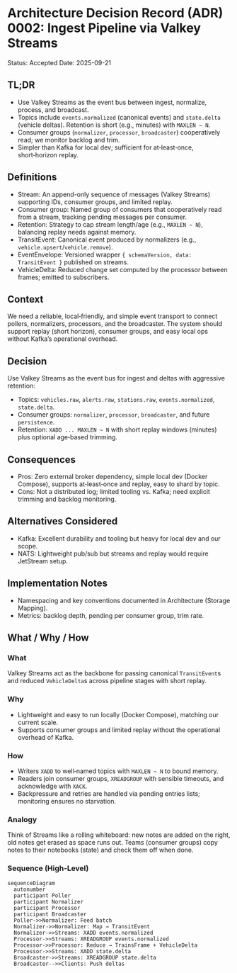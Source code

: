 # Architecture Decision Record (ADR) 0002: Ingest Pipeline via Valkey Streams

Status: Accepted
Date: 2025-09-21

## TL;DR
- Use Valkey Streams as the event bus between ingest, normalize, process, and broadcast.
- Topics include `events.normalized` (canonical events) and `state.delta` (vehicle deltas). Retention is short (e.g., minutes) with `MAXLEN ~ N`.
- Consumer groups (`normalizer`, `processor`, `broadcaster`) cooperatively read; we monitor backlog and trim.
- Simpler than Kafka for local dev; sufficient for at‑least‑once, short‑horizon replay.

## Definitions

- Stream: An append-only sequence of messages (Valkey Streams) supporting IDs, consumer groups, and limited replay.
- Consumer group: Named group of consumers that cooperatively read from a stream, tracking pending messages per consumer.
- Retention: Strategy to cap stream length/age (e.g., `MAXLEN ~ N`), balancing replay needs against memory.
- TransitEvent: Canonical event produced by normalizers (e.g., `vehicle.upsert`/`vehicle.remove`).
- EventEnvelope: Versioned wrapper `{ schemaVersion, data: TransitEvent }` published on streams.
- VehicleDelta: Reduced change set computed by the processor between frames; emitted to subscribers.

## Context

We need a reliable, local‑friendly, and simple event transport to connect pollers, normalizers, processors, and the broadcaster. The system should support replay (short horizon), consumer groups, and easy local ops without Kafka’s operational overhead.

## Decision

Use Valkey Streams as the event bus for ingest and deltas with aggressive retention:

- Topics: `vehicles.raw`, `alerts.raw`, `stations.raw`, `events.normalized`, `state.delta`.
- Consumer groups: `normalizer`, `processor`, `broadcaster`, and future `persistence`.
- Retention: `XADD ... MAXLEN ~ N` with short replay windows (minutes) plus optional age‑based trimming.

## Consequences

- Pros: Zero external broker dependency, simple local dev (Docker Compose), supports at‑least‑once and replay, easy to shard by topic.
- Cons: Not a distributed log; limited tooling vs. Kafka; need explicit trimming and backlog monitoring.

## Alternatives Considered

- Kafka: Excellent durability and tooling but heavy for local dev and our scope.
- NATS: Lightweight pub/sub but streams and replay would require JetStream setup.

## Implementation Notes

- Namespacing and key conventions documented in Architecture (Storage Mapping).
- Metrics: backlog depth, pending per consumer group, trim rate.

## What / Why / How

### What
Valkey Streams act as the backbone for passing canonical `TransitEvent`s and reduced `VehicleDelta`s across pipeline stages with short replay.

### Why
- Lightweight and easy to run locally (Docker Compose), matching our current scale.
- Supports consumer groups and limited replay without the operational overhead of Kafka.

### How
- Writers `XADD` to well‑named topics with `MAXLEN ~ N` to bound memory.
- Readers join consumer groups, `XREADGROUP` with sensible timeouts, and acknowledge with `XACK`.
- Backpressure and retries are handled via pending entries lists; monitoring ensures no starvation.

### Analogy
Think of Streams like a rolling whiteboard: new notes are added on the right, old notes get erased as space runs out. Teams (consumer groups) copy notes to their notebooks (state) and check them off when done.

### Sequence (High‑Level)
```mermaid
sequenceDiagram
  autonumber
  participant Poller
  participant Normalizer
  participant Processor
  participant Broadcaster
  Poller->>Normalizer: Feed batch
  Normalizer->>Normalizer: Map → TransitEvent
  Normalizer->>Streams: XADD events.normalized
  Processor->>Streams: XREADGROUP events.normalized
  Processor->>Processor: Reduce → TrainsFrame + VehicleDelta
  Processor->>Streams: XADD state.delta
  Broadcaster->>Streams: XREADGROUP state.delta
  Broadcaster-->>Clients: Push deltas
```
